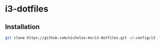 # i3-dotfiles

## Installation

```bash
git clone https://github.com/nicholas-mn/i3-dotfiles.git ~/.config/i3
```
